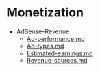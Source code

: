
# Monetization

- AdSense-Revenue
  - [Ad-performance.md](./Ad-performance.md)
  - [Ad-types.md](./Ad-types.md)
  - [Estimated-earnings.md](./Estimated-earnings.md)
  - [Revenue-sources.md](./Revenue-sources.md)
